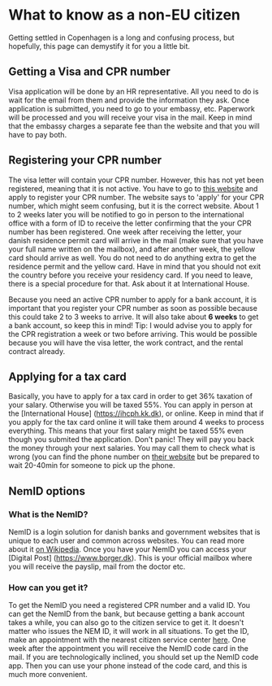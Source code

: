 # What to know as a non-EU citizen
Getting settled in Copenhagen is a long and confusing process, but hopefully, this page can demystify it for you a little bit. 

## Getting a Visa and CPR number
Visa application will be done by an HR representative. All you need to do is wait for the email from them and provide the information they ask. Once application is submitted, you need to go to your embassy, etc. Paperwork will be processed and you will receive your visa in the mail. Keep in mind that the embassy charges a separate fee than the website and that you will have to pay both. 
## Registering your CPR number
The visa letter will contain your CPR number. However, this has not yet been registered, meaning that it is not active. You have to go to [this website](https://ihcph.kk.dk/artikel/apply-your-cpr-number-here) and apply to register your CPR number. The website says to 'apply' for your CPR number, which might seem confusing, but it is the correct website. About 1 to 2 weeks later you will be notified to go in person to the international office with a form of ID to receive the letter confirming that the your CPR number has been registered. One week after receiving the letter, your danish residence permit card will arrive in the mail (make sure that you have your full name written on the mailbox), and after another week, the yellow card should arrive as well. You do not need to do anything extra to get the residence permit and the yellow card.
Have in mind that you should not exit the country before you receive your residency card. If you need to leave, there is a special procedure for that. Ask about it at International House. 

Because you need an active CPR number to apply for a bank account, it is important that you register your CPR number as soon as possible because this could take 2 to 3 weeks to arrive. It will also take about **6 weeks** to get a bank account, so keep this in mind! Tip: I would advise you to apply for the CPR registration a week or two before arriving. This would be possible because you will have the visa letter, the work contract, and the rental contract already.

## Applying for a tax card
Basically, you have to apply for a tax card in order to get 36% taxation of your salary. Otherwise you will be taxed 55%. You can apply in person at the [International House] (https://ihcph.kk.dk), or online. Keep in mind that if you apply for the tax card online it will take them around 4 weeks to process everything. This means that your first salary might be taxed 55% even though you submited the application. Don't panic! They will pay you back the money through your next salaries. You may call them to check what is wrong (you can find the phone number on [their website](https://www.skat.dk/skat.aspx?oid=3099) but be prepared to wait 20-40min for someone to pick up the phone.

## NemID options
### What is the NemID?
NemID is a login solution for danish banks and government websites that is unique to each user and common across websites. You can read more about it [on Wikipedia](https://en.wikipedia.org/wiki/NemID). Once you have your NemID you can access your [Digital Post] (https://www.borger.dk). This is your official mailbox where you will receive the payslip, mail from the doctor etc.

### How can you get it? 
To get the NemID you need a registered CPR number and a valid ID. You can get the NemID from the bank, but because getting a bank account takes a while, you can also go to the citizen service to get it. It doesn't matter who issues the NEM ID, it will work in all situations. 
To get the ID, make an appointment with the nearest citizen service center [here](https://international.kk.dk/nemid). One week after the appointment you will receive the NemID code card in the mail. If you are technologically inclined, you should set up the NemID code app. Then you can use your phone instead of the code card, and this is much more convenient.
